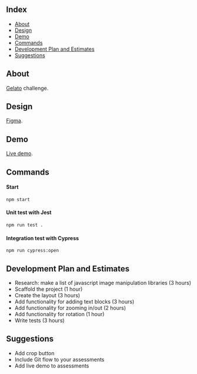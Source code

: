 ## Index

- [About](#about)
- [Design](#design)
- [Demo](#demo)
- [Commands](#commands)
- [Development Plan and Estimates](#development-plan-and-estimates)
- [Suggestions](#suggestions)

## About

[Gelato](http://gelato.com/) challenge.

## Design

[Figma](https://www.figma.com/file/Iz3CC4V1Bp6szJwBJGmqFZ/Front-end-Assessment?node-id=1%3A2).

## Demo

[Live demo](http://gelato.iding.ir/).

## Commands

#### Start

```
npm start
```

#### Unit test with Jest

```
npm run test .
```

#### Integration test with Cypress

```
npm run cypress:open
```

## Development Plan and Estimates

- Research: make a list of javascript image manipulation libraries (3 hours)
- Scaffold the project (1 hour)
- Create the layout (3 hours)
- Add functionality for adding text blocks (3 hours)
- Add functionality for zooming in/out (2 hours)
- Add functionality for rotation (1 hour)
- Write tests (3 hours)

## Suggestions

- Add crop button
- Include Git flow to your assessments
- Add live demo to assessments
